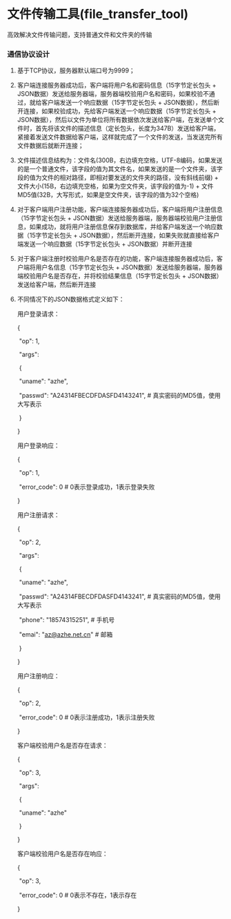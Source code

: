 # 文件传输工具(file_transfer_tool)

高效解决文件传输问题，支持普通文件和文件夹的传输

### 通信协议设计

1. 基于TCP协议，服务器默认端口号为9999；

2. 客户端连接服务器成功后，客户端将用户名和密码信息（15字节定长包头 + JSON数据）发送给服务器端，服务器端校验用户名和密码，如果校验不通过，就给客户端发送一个响应数据（15字节定长包头 + JSON数据），然后断开连接，如果校验成功，先给客户端发送一个响应数据（15字节定长包头 + JSON数据），然后以文件为单位将所有数据依次发送给客户端，在发送单个文件时，首先将该文件的描述信息（定长包头，长度为347B）发送给客户端，紧接着发送文件数据给客户端，这样就完成了一个文件的发送，当发送完所有文件数据后就断开连接；

3. 文件描述信息结构为：文件名(300B，右边填充空格，UTF-8编码，如果发送的是一个普通文件，该字段的值为其文件名，如果发送的是一个文件夹，该字段的值为文件的相对路径，即相对要发送的文件夹的路径，没有斜线前缀) + 文件大小(15B，右边填充空格，如果为空文件夹，该字段的值为-1) + 文件MD5值(32B，大写形式，如果是空文件夹，该字段的值为32个空格)

4. 对于客户端用户注册功能，客户端连接服务器成功后，客户端将用户注册信息（15字节定长包头 + JSON数据）发送给服务器端，服务器端校验用户注册信息，如果成功，就将用户注册信息保存到数据库，并给客户端发送一个响应数据（15字节定长包头 + JSON数据），然后断开连接，如果失败就直接给客户端发送一个响应数据（15字节定长包头 + JSON数据）并断开连接

5. 对于客户端注册时校验用户名是否存在的功能，客户端连接服务器成功后，客户端将用户名信息（15字节定长包头 + JSON数据）发送给服务器端，服务器端校验用户名是否存在，并将校验结果信息（15字节定长包头 + JSON数据）发送给客户端，然后断开连接

6. 不同情况下的JSON数据格式定义如下：

   用户登录请求：

   {

   ​	"op": 1,

   ​	"args":

   ​	{

   ​	"uname": "azhe",

   ​	"passwd": "A24314FBECDFDASFD4143241", # 真实密码的MD5值，使用大写表示

   ​	}

   }

   用户登录响应：

   {

   ​	"op": 1,

   ​	"error_code": 0 # 0表示登录成功，1表示登录失败

   }

   用户注册请求：

   {

   ​	"op": 2,

   ​	"args":

   ​	{

   ​	"uname": "azhe",

   ​	"passwd": "A24314FBECDFDASFD4143241", # 真实密码的MD5值，使用大写表示

   ​	"phone": "18574315251", # 手机号

   ​	"emai": "az@azhe.net.cn" # 邮箱

   ​	}

   }

   用户注册响应：

   {

   ​	"op": 2,

   ​	"error_code": 0 # 0表示注册成功，1表示注册失败

   }

   客户端校验用户名是否存在请求：

   {

   ​	"op": 3,

   ​	"args":

   ​	{

   ​	"uname": "azhe"

   ​	}

   }

   客户端校验用户名是否存在响应：

   {

   ​	"op": 3,

   ​	"error_code": 0 # 0表示不存在，1表示存在

   }